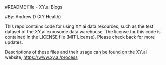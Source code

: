 #README File - XY.ai Blogs

#By: Andrew D (XY Health)

This repo contains code for using XY.ai data resources, such as the test dataset of the XY.ai exposome data warehouse. The license for this code is contained in the LICENSE file (MIT License). Please check back for more updates.

Descriptions of these files and their usage can be found on the XY.ai website, https://www.xy.ai/process
